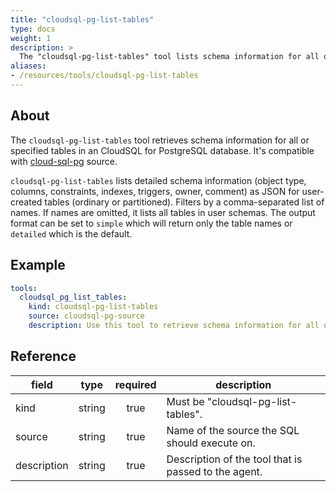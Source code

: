 ```yaml
---
title: "cloudsql-pg-list-tables"
type: docs
weight: 1
description: >
  The "cloudsql-pg-list-tables" tool lists schema information for all or specified tables in an CloudSQL for PostgreSQL database.
aliases:
- /resources/tools/cloudsql-pg-list-tables
---
```


## About

The `cloudsql-pg-list-tables` tool retrieves schema information for all or specified tables in an CloudSQL for PostgreSQL database.
It's compatible with [cloud-sql-pg](../../sources/cloud-sql-pg.md) source.

`cloudsql-pg-list-tables` lists detailed schema information (object type, columns, constraints, indexes, triggers, owner, comment) as JSON for user-created tables (ordinary or partitioned). Filters by a comma-separated list of names. If names are omitted, it lists all tables in user schemas. The output format can be set to `simple` which will return only the table names or `detailed` which is the default.

## Example

```yaml
tools:
  cloudsql_pg_list_tables:
    kind: cloudsql-pg-list-tables
    source: cloudsql-pg-source
    description: Use this tool to retrieve schema information for all or specified tables. Output format can be simple (only table names) or detailed.
```

## Reference

| **field**   |                  **type**                  | **required** | **description**                                                                                  |
|-------------|:------------------------------------------:|:------------:|--------------------------------------------------------------------------------------------------|
| kind        |                   string                   |     true     | Must be "cloudsql-pg-list-tables".                                                               |
| source      |                   string                   |     true     | Name of the source the SQL should execute on.                                                    |
| description |                   string                   |     true     | Description of the tool that is passed to the agent.                                             |
